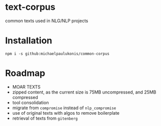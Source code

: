 # text-corpus
common texts used in NLG/NLP projects

# Installation

`npm i -s github:michaelpaulukonis/common-corpus`

# Roadmap

 - MOAR TEXTS
 - zipped content, as the current size is 75MB uncompressed, and 25MB compressed
 - tool consolidation
 - migrate from `compromise` instead of `nlp_compromise`
 - use of original texts with algos to remove boilerplate
 - retrieval of texts from `gitenberg`
